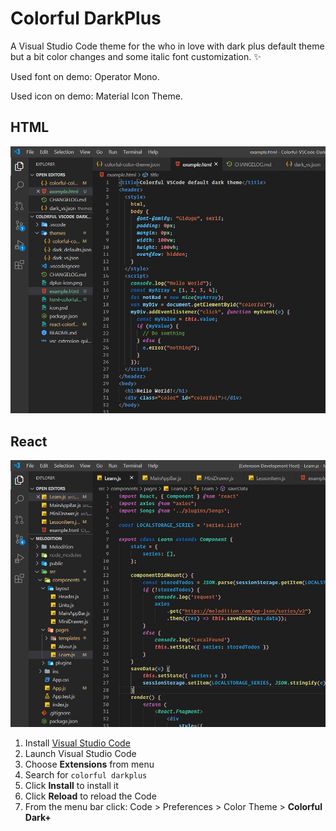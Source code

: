 # Colorful DarkPlus

A Visual Studio Code theme for the who in love with dark plus default theme but a bit color changes and some italic font customization. ✨

Used font on demo: Operator Mono.

Used icon on demo: Material Icon Theme.

## HTML

![First Screen](html-colorful.jpg)

## React

![Second Screen](react-colorful.jpg)

1.  Install [Visual Studio Code](https://code.visualstudio.com/)
2.  Launch Visual Studio Code
3.  Choose **Extensions** from menu
4.  Search for `colorful darkplus`
5.  Click **Install** to install it
6.  Click **Reload** to reload the Code
7.  From the menu bar click: Code > Preferences > Color Theme > **Colorful Dark+**
